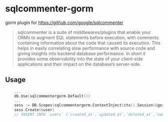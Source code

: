 # sqlcommenter-gorm

gorm plugin for https://github.com/google/sqlcommenter

> sqlcommenter is a suite of middlewares/plugins that enable your ORMs to augment SQL statements before execution, with comments containing information about the code that caused its execution. This helps in easily correlating slow performance with source code and giving insights into backend database performance. In short it provides some observability into the state of your client-side applications and their impact on the database’s server-side.

## Usage

```go
    ...
    db.Use(sqlcommentergorm.Default())
    ...
    sess := DB.Scopes(sqlcommentergorm.ContextInject(ctx)).Session(&gorm.Session{})
    sess.Create(&user)
    // INSERT INTO `users` (`created_at`,`updated_at`,`deleted_at`,`name`,`age`,`birthday`,`active`) VALUES ('2023-03-27 16:03:14.276','2023-03-27 16:03:14.276',NULL,'foo',18,NULL,false) /* action='mockHandler',db_driver='mysql',framework='gorm',route='GET--%2Fmytest%2F%3Aid' */
```
